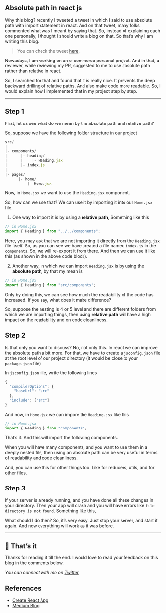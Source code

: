 ## Absolute path in react js

Why this blog? recently I tweeted a tweet in which I said to use absolute path with import statement in react. And on that tweet, many folks commented what was I meant by saying that. So, instead of explaining each one personally, I thought I should write a blog on that. So that’s why I am writing this blog.

> You can check the tweet [here](https://twitter.com/hsnice16/status/1505435737654669312?s=20&t=5_IgeaxdZzeAnoDxbamEkg).
> 

Nowadays, I am working on an e-commerce personal project. And in that, a reviewer, while reviewing my PR, suggested to me to use absolute path rather than relative in react.

So, I searched for that and found that it is really nice. It prevents the deep backward drilling of relative paths. And also make code more readable. So, I would explain how I implemented that in my project step by step.

---

## Step 1

First, let us see what do we mean by the absolute path and relative path?

So, suppose we have the following folder structure in our project

```jsx
src/
|
|- components/
|      |- heading/ 
|      |    |- Heading.jsx
|      |- index.js
|
|- pages/
      |- home/
          |- Home.jsx      
```

Now, in `Home.jsx` we want to use the `Heading.jsx` component.

So, how can we use that? We can use it by importing it into our `Home.jsx` file. 

1. One way to import it is by using a **relative path**, Something like this

```jsx
// in Home.jsx
import { Heading } from "../../components";
```

Here, you may ask that we are not importing it directly from the `Heading.jsx` file itself. So, as you can see we have created a file named `index.js` in the `components`. 
So, we will re-export it from there. And then we can use it like this (as shown in the above code block).

2. Another way, in which we can import `Heading.jsx` is by using the **absolute path**, by that my mean is

```jsx
// in Home.jsx
import { Heading } from "src/components";
```

Only by doing this, we can see how much the readability of the code has increased. If you say, what does it make difference?

So, suppose the nesting is 4 or 5 level and there are different folders from which we are importing things, then using **relative path** will have a high impact on the readability and on code cleanliness. 

## Step 2

Is that only you want to discuss? No, not only this.
In react we can improve the absolute path a bit more. For that, we have to create a `jsconfig.json` file at the root level of our project directory (it would be close to your `package.json` file)

In `jsconfig.json` file, write the following lines 

```jsx
{
  "compilerOptions": {
    "baseUrl": "src"
  },
  "include": ["src"]
}
```

And now, in `Home.jsx` we can impore the `Heading.jsx` like this

```jsx
// in Home.jsx
import { Heading } from "components";
```

That’s it. And this will import the following components.

When you will have many components, and you want to use them in a deeply nested file, then using an absolute path can be very useful in terms of readability and code cleanliness.

And, you can use this for other things too. Like for reducers, utils, and for other files.

## Step 3

If your server is already running, and you have done all these changes in your directory. Then your app will crash and you will have errors like `file directory is not found`. Something like this,

What should I do then?
So, it’s very easy. Just stop your server, and start it again. And now everything will work as it was before.

---

## 🏁 That’s it

Thanks for reading it till the end. I would love to read your feedback on this blog in the comments below.

*You can connect with me on [Twitter](https://twitter.com/hsnice16)*

## References

- [Create React App](https://create-react-app.dev/docs/importing-a-component#absolute-imports)
- [Medium Blog](https://saurabhshah23.medium.com/react-app-with-absolute-paths-using-jsconfig-json-2b07b1cb24d4)
